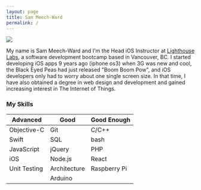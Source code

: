 ```yaml
---
layout: page
title: Sam Meech-Ward
permalink: /
---
```


<p class="center profile-image-container"><img class="profile-image circle z-depth-3" src="{{ "/assets/images/me.jpg" | relative_url }}" /></p>

My name is Sam Meech-Ward and I'm the Head iOS Instructor at [Lighthouse Labs](http://lighthouselabs.ca/), a software development bootcamp based in Vancouver, BC. I started developing iOS apps 9 years ago (iphone os3) when 3G was new and cool, the	Black Eyed Peas had just released "Boom Boom Pow", and iOS developers only had to worry about one single screen size. In that time, I have also obtained a degree in web design and development and gained increasing interest in The Internet of Things.

### My Skills

Advanced | Good | Good Enough
---------|----------|---------
 Objective-C | Git | C/C++
 Swift | SQL | bash
 JavaScript | jQuery | PHP
 iOS | Node.js | React
 Unit Testing | Architecture | Raspberry Pi
  |  | Arduino



<!-- 
#### Advanced: 

* Objective-C
* Swift
* JavaScript
* iOS
* Unit Testing

#### Good:

* Git
* SQL
* jQuery
* Node.js
* Architecture

#### Good Enough: 

* C/C++
* bash
* PHP
* React
* Raspberry Pi
* Arduino -->